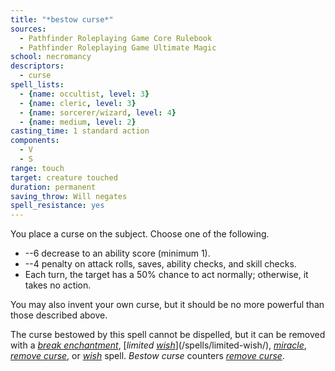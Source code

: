 ```yaml
---
title: "*bestow curse*"
sources:
  - Pathfinder Roleplaying Game Core Rulebook
  - Pathfinder Roleplaying Game Ultimate Magic
school: necromancy
descriptors:
  - curse
spell_lists:
  - {name: occultist, level: 3}
  - {name: cleric, level: 3}
  - {name: sorcerer/wizard, level: 4}
  - {name: medium, level: 2}
casting_time: 1 standard action
components:
  - V
  - S
range: touch
target: creature touched
duration: permanent
saving_throw: Will negates
spell_resistance: yes
---
```


You place a curse on the subject. Choose one of the following.

- --6 decrease to an ability score (minimum 1).
- --4 penalty on attack rolls, saves, ability checks, and skill checks.
- Each turn, the target has a 50% chance to act normally; otherwise, it takes no action.

You may also invent your own curse, but it should be no more powerful than those described above.

The curse bestowed by this spell cannot be dispelled, but it can be removed with a [*break enchantment*](/spells/break-enchantment/), [*limited [*wish*](/spells/wish/)*](/spells/limited-wish/), [*miracle*](/spells/miracle/), [*remove curse*](/spells/remove-curse/), or [*wish*](/spells/wish/) spell.
*Bestow curse* counters [*remove curse*](/spells/remove-curse/).

